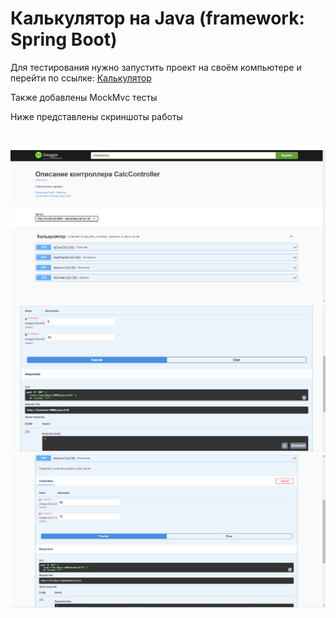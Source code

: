 <h1>Калькулятор на Java (framework: Spring Boot)</h1>
<p>Для тестирования нужно запустить проект на своём компьютере и перейти по ссылке: <a href="http://localhost:9090/swagger-ui/index.html">Калькулятор</a> </p>
<p>Также добавлены MockMvc тесты</p>
<p>Ниже представлены скриншоты работы</p>
<br>

![Header](https://github.com/DJ-Von/Spring-Calculator/blob/master/Screenshot_1.png?raw=true)
<br>
![Header](https://github.com/DJ-Von/Spring-Calculator/blob/master/Screenshot_2.png?raw=true)
<br>
![Header](https://github.com/DJ-Von/Spring-Calculator/blob/master/Screenshot_3.png?raw=true)
